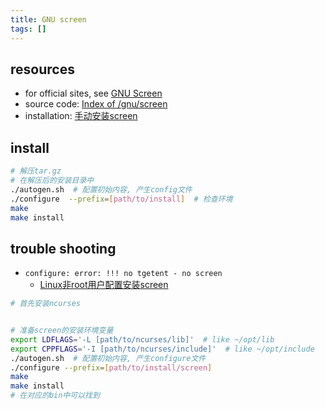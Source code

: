 ```yaml
---
title: GNU screen
tags: []
---
```



## resources
- for official sites, see [GNU Screen](https://www.gnu.org/software/screen/)
- source code: [Index of /gnu/screen](https://ftp.gnu.org/gnu/screen/)
- installation: [手动安装screen](https://blog.csdn.net/computerme/article/details/80154666)

## install

```bash
# 解压tar.gz
# 在解压后的安装目录中
./autogen.sh  # 配置初始内容, 产生config文件
./configure  --prefix=[path/to/install]  # 检查环境
make
make install
```


## trouble shooting

- `configure: error: !!! no tgetent - no screen`
	- [Linux非root用户配置安装screen](https://cxybb.com/article/m0_37584687/88958204)
```bash
# 首先安装ncurses


# 准备screen的安装环境变量
export LDFLAGS='-L [path/to/ncurses/lib]'  # like ~/opt/lib
export CPPFLAGS='-I [path/to/ncurses/include]'  # like ~/opt/include
./autogen.sh  # 配置初始内容, 产生configure文件
./configure --prefix=[path/to/install/screen]
make
make install
# 在对应的bin中可以找到
```




